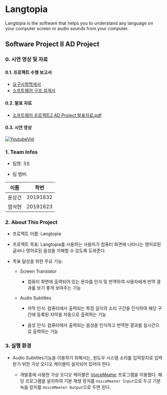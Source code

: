 # Langtopia
Langtopia is the software that helps you to understand any language on your computer screen or audio sounds from your computer.

## Software Project Ⅱ AD Project
### 0. 시연 영상 및 자료
#### 0.1. 프로젝트 수행 보고서
* [요구사항명세서](./docs/SRS.md)
* [소프트웨어 구조 설계서](./docs/ADS.md)

#### 0.2. 발표 자료
* [소프트웨어 프로젝트2 AD Project 발표자료.pdf](./docs/소프트웨어%20프로젝트2%20AD%20Project%2004분반%203조.pdf)

#### 0.3. 시연 영상
[![YoutubeVid](http://img.youtube.com/vi/nfQMAQ8Ww1U/0.jpg)](http://www.youtube.com/watch?v=nfQMAQ8Ww1U)

### 1. Team Infos

* 팀명: 3조

* 팀 멤버:

| 이름   | 학번     |
|--------|----------|
| 윤상건 | 20191632 |
| 엄석현 | 20191623 |

### 2. About This Project

* 프로젝트 이름: Langtopia

* 프로젝트 목표: Langtopia를 사용하는 사용자가 컴퓨터 화면에 나타나는 영어로된 글씨나 영어로된 음성을 이해할 수 있도록 도와준다.

* 목표 달성을 위한 주요 기능: 
    * Screen Translator
        * 컴퓨터 화면에 출력되어 있는 문자를 인식 및 번역하여 사용자에게 번역 결과를 보기 좋게 보여주는 기능
    
    * Audio Subtitles
        * 자막 인식: 컴퓨터에서 출력되는 특정 길이의 소리 구간을 인식하여 해당 구간에 등록된 자막을 자동으로 출력하는 기능
        
        * 음성 인식: 컴퓨터에서 출력되는 음성을 인식하고 번역한 결과를 실시간으로 출력하는 기능
        
### 3. 실행 환경

* Audio Subtitles기능을 이용하기 위해서는, 윈도우 시스템 소리를 입력장치로 입력받기 위한 가상 오디오 케이블이 설치되어 있어야 한다.

    * 개발중에 사용한 가상 오디오 케이블은 [VoiceMeeter](https://www.vb-audio.com/Voicemeeter/) 프로그램을 이용했다. 해당 프로그램을 설치하여 기본 재생 장치를 `VoiceMeeter Input`으로 두고 기본 녹음 장치를 `VoiceMeeter Output`으로 두면 된다.